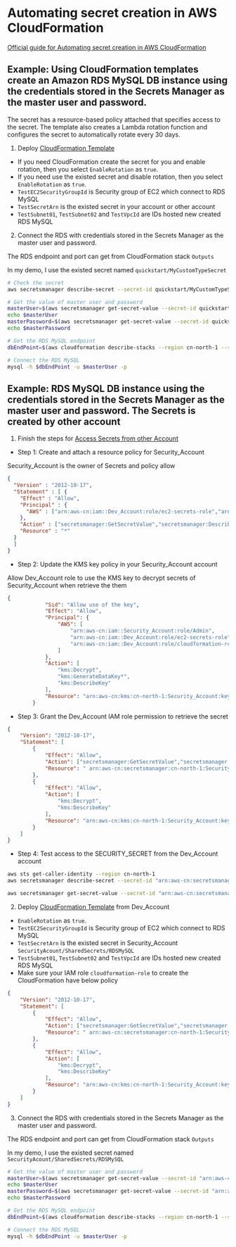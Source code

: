# Automating secret creation in AWS CloudFormation

[Official guide for Automating secret creation in AWS CloudFormation](https://docs.aws.amazon.com/secretsmanager/latest/userguide/integrating_cloudformation.html)

## Example: Using CloudFormation templates create an Amazon RDS MySQL DB instance using the credentials stored in the Secrets Manager as the master user and password. 

The secret has a resource-based policy attached that specifies access to the secret. The template also creates a Lambda rotation function and configures the secret to automatically rotate every 30 days. 

1. Deploy [CloudFormation Template](scripts/secrets-mgr-rds.yaml)

- If you need CloudFormation create the secret for you and enable rotation, then you select `EnableRotation` as `true`.
- If you need use the existed secret and disable rotation, then you select `EnableRotation` as `true`.
- `TestEC2SecurityGroupId` is Security group of EC2 which connect to RDS MySQL
- `TestSecretArn` is the existed secret in your account or other account
- `TestSubnet01`, `TestSubnet02` and `TestVpcId` are IDs hosted new created RDS MySQL

2. Connect the RDS with credentials stored in the Secrets Manager as the master user and password.

The RDS endpoint and port can get from CloudFormation stack `Outputs`

In my demo, I use the existed secret named `quickstart/MyCustomTypeSecret`

```bash
# Check the secret
aws secretsmanager describe-secret --secret-id quickstart/MyCustomTypeSecret --region cn-north-1

# Get the value of master user and password
masterUser=$(aws secretsmanager get-secret-value --secret-id quickstart/MyCustomTypeSecret --version-stage AWSCURRENT --output json --region cn-north-1 | jq -r .SecretString | jq -r .username )
echo $masterUser
masterPassword=$(aws secretsmanager get-secret-value --secret-id quickstart/MyCustomTypeSecret --version-stage AWSCURRENT --output json --region cn-north-1 | jq -r .SecretString | jq -r .password )
echo $masterPassword

# Get the RDS MySQL endpoint
dbEndPoint=$(aws cloudformation describe-stacks --region cn-north-1 --stack-name Screte-Mgr-RDS --query 'Stacks[0].Outputs[?OutputKey==`dbEndPoint`].OutputValue' --output json | jq -r '.[0]')

# Connect the RDS MySQL
mysql -h $dbEndPoint -u $masterUser -p
```


## Example: RDS MySQL DB instance using the credentials stored in the Secrets Manager as the master user and password. The Secrets is created by other account

1. Finish the steps for [Access Secrets from other Account](https://aws.amazon.com/premiumsupport/knowledge-center/secrets-manager-share-between-accounts/)

- Step 1: Create and attach a resource policy for Security_Account

Security_Account is the owner of Secrets and policy allow 

```json
{
  "Version" : "2012-10-17",
  "Statement" : [ {
    "Effect" : "Allow",
    "Principal" : {
      "AWS" : ["arn:aws-cn:iam::Dev_Account:role/ec2-secrets-role","arn:aws-cn:iam::Dev_Account:role/cloudformation-role"]
    },
    "Action" : ["secretsmanager:GetSecretValue","secretsmanager:DescribeSecret"],
    "Resource" : "*"
  }
  ]
}
```

- Step 2: Update the KMS key policy in your Security_Account account

Allow Dev_Account role to use the KMS key to decrypt secrets of Security_Account when retrieve the them

```json
{
            "Sid": "Allow use of the key",
            "Effect": "Allow",
            "Principal": {
                "AWS": [
                    "arn:aws-cn:iam::Security_Account:role/Admin",
                    "arn:aws-cn:iam::Dev_Account:role/ec2-secrets-role",
                    "arn:aws-cn:iam::Dev_Account:role/cloudformation-role"
                ]
            },
            "Action": [
                "kms:Decrypt",
                "kms:GenerateDataKey*",
                "kms:DescribeKey"
            ],
            "Resource": "arn:aws-cn:kms:cn-north-1:Security_Account:key/SECETES_CMK"
        }
```

- Step 3: Grant the Dev_Account IAM role permission to retrieve the secret
```json
{
    "Version": "2012-10-17",
    "Statement": [
        {
            "Effect": "Allow",
            "Action": ["secretsmanager:GetSecretValue","secretsmanager::DescribeSecret"],
            "Resource": " arn:aws-cn:secretsmanager:cn-north-1:Security_Account:secret:SecurityAcount/SharedSecrets/RDSMySQL"
        },
        {
            "Effect": "Allow",
            "Action": [
                "kms:Decrypt",
                "kms:DescribeKey"
            ],
            "Resource": "arn:aws-cn:kms:cn-north-1:Security_Account:key/SECETES_CMK"
        }
    ]
}
```

- Step 4: Test access to the SECURITY_SECRET from the Dev_Account account

```bash
aws sts get-caller-identity --region cn-north-1
aws secretsmanager describe-secret --secret-id "arn:aws-cn:secretsmanager:cn-north-1:Security_Account:secret:SecurityAcount/SharedSecrets/RDSMySQL" --region cn-north-1

aws secretsmanager get-secret-value --secret-id "arn:aws-cn:secretsmanager:cn-north-1:Security_Account:secret:SecurityAcount/SharedSecrets/RDSMySQL" --version-stage AWSCURRENT --region cn-north-1
```

2. Deploy [CloudFormation Template](scripts/secrets-mgr-rds.yaml) from Dev_Account

- `EnableRotation` as `true`.
- `TestEC2SecurityGroupId` is Security group of EC2 which connect to RDS MySQL
- `TestSecretArn` is the existed secret in Security_Account `SecurityAcount/SharedSecrets/RDSMySQL`
- `TestSubnet01`, `TestSubnet02` and `TestVpcId` are IDs hosted new created RDS MySQL
- Make sure your IAM role `cloudformation-role` to create the CloudFormation have below policy
```json
{
    "Version": "2012-10-17",
    "Statement": [
        {
            "Effect": "Allow",
            "Action": ["secretsmanager:GetSecretValue","secretsmanager::DescribeSecret"],
            "Resource": " arn:aws-cn:secretsmanager:cn-north-1:Security_Account:secret:SecurityAcount/SharedSecrets/RDSMySQL"
        },
        {
            "Effect": "Allow",
            "Action": [
                "kms:Decrypt",
                "kms:DescribeKey"
            ],
            "Resource": "arn:aws-cn:kms:cn-north-1:Security_Account:key/SECETES_CMK"
        }
    ]
}
```

3. Connect the RDS with credentials stored in the Secrets Manager as the master user and password.

The RDS endpoint and port can get from CloudFormation stack `Outputs`

In my demo, I use the existed secret named `SecurityAcount/SharedSecrets/RDSMySQL`

```bash
# Get the value of master user and password
masterUser=$(aws secretsmanager get-secret-value --secret-id "arn:aws-cn:secretsmanager:cn-north-1:SecurityAcount:secret:SecurityAcount/SharedSecrets/RDSMySQL" --version-stage AWSCURRENT --output json --region cn-north-1 | jq -r .SecretString | jq -r .username )
echo $masterUser
masterPassword=$(aws secretsmanager get-secret-value --secret-id "arn:aws-cn:secretsmanager:cn-north-1:SecurityAcount:secret:SecurityAcount/SharedSecrets/RDSMySQL" --version-stage AWSCURRENT --output json --region cn-north-1 | jq -r .SecretString | jq -r .password )
echo $masterPassword

# Get the RDS MySQL endpoint
dbEndPoint=$(aws cloudformation describe-stacks --region cn-north-1 --stack-name Screte-Mgr-RDS --query 'Stacks[0].Outputs[?OutputKey==`dbEndPoint`].OutputValue' --output json | jq -r '.[0]')

# Connect the RDS MySQL
mysql -h $dbEndPoint -u $masterUser -p
```